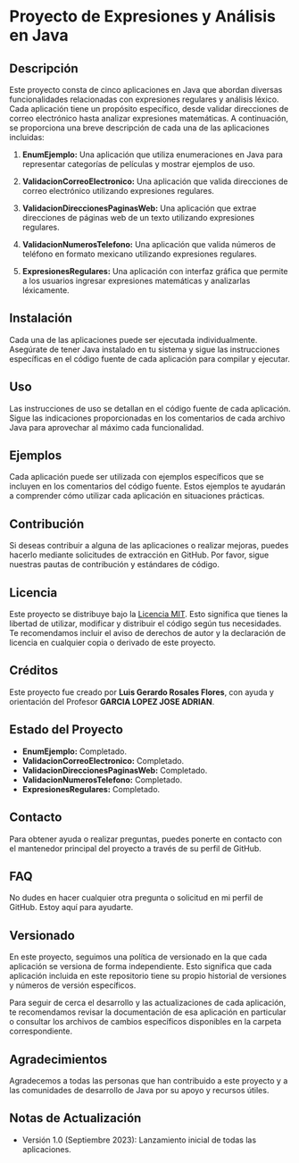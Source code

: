 # Proyecto de Expresiones y Análisis en Java

## Descripción
Este proyecto consta de cinco aplicaciones en Java que abordan diversas funcionalidades relacionadas con expresiones regulares y análisis léxico. Cada aplicación tiene un propósito específico, desde validar direcciones de correo electrónico hasta analizar expresiones matemáticas. A continuación, se proporciona una breve descripción de cada una de las aplicaciones incluidas:

1. **EnumEjemplo:** Una aplicación que utiliza enumeraciones en Java para representar categorías de películas y mostrar ejemplos de uso.

2. **ValidacionCorreoElectronico:** Una aplicación que valida direcciones de correo electrónico utilizando expresiones regulares.

3. **ValidacionDireccionesPaginasWeb:** Una aplicación que extrae direcciones de páginas web de un texto utilizando expresiones regulares.

4. **ValidacionNumerosTelefono:** Una aplicación que valida números de teléfono en formato mexicano utilizando expresiones regulares.

5. **ExpresionesRegulares:** Una aplicación con interfaz gráfica que permite a los usuarios ingresar expresiones matemáticas y analizarlas léxicamente.

## Instalación
Cada una de las aplicaciones puede ser ejecutada individualmente. Asegúrate de tener Java instalado en tu sistema y sigue las instrucciones específicas en el código fuente de cada aplicación para compilar y ejecutar.

## Uso
Las instrucciones de uso se detallan en el código fuente de cada aplicación. Sigue las indicaciones proporcionadas en los comentarios de cada archivo Java para aprovechar al máximo cada funcionalidad.

## Ejemplos
Cada aplicación puede ser utilizada con ejemplos específicos que se incluyen en los comentarios del código fuente. Estos ejemplos te ayudarán a comprender cómo utilizar cada aplicación en situaciones prácticas.

## Contribución
Si deseas contribuir a alguna de las aplicaciones o realizar mejoras, puedes hacerlo mediante solicitudes de extracción en GitHub. Por favor, sigue nuestras pautas de contribución y estándares de código.

## Licencia
Este proyecto se distribuye bajo la [Licencia MIT](LICENSE). Esto significa que tienes la libertad de utilizar, modificar y distribuir el código según tus necesidades. Te recomendamos incluir el aviso de derechos de autor y la declaración de licencia en cualquier copia o derivado de este proyecto.

## Créditos
Este proyecto fue creado por **Luis Gerardo Rosales Flores**, con ayuda y orientación del Profesor **GARCIA LOPEZ JOSE ADRIAN**.

## Estado del Proyecto
- **EnumEjemplo:** Completado.
- **ValidacionCorreoElectronico:** Completado.
- **ValidacionDireccionesPaginasWeb:** Completado.
- **ValidacionNumerosTelefono:** Completado.
- **ExpresionesRegulares:** Completado.

## Contacto
Para obtener ayuda o realizar preguntas, puedes ponerte en contacto con el mantenedor principal del proyecto a través de su perfil de GitHub.

## FAQ
No dudes en hacer cualquier otra pregunta o solicitud en mi perfil de GitHub. Estoy aquí para ayudarte.

## Versionado
En este proyecto, seguimos una política de versionado en la que cada aplicación se versiona de forma independiente. Esto significa que cada aplicación incluida en este repositorio tiene su propio historial de versiones y números de versión específicos.

Para seguir de cerca el desarrollo y las actualizaciones de cada aplicación, te recomendamos revisar la documentación de esa aplicación en particular o consultar los archivos de cambios específicos disponibles en la carpeta correspondiente.

## Agradecimientos
Agradecemos a todas las personas que han contribuido a este proyecto y a las comunidades de desarrollo de Java por su apoyo y recursos útiles.

## Notas de Actualización
- Versión 1.0 (Septiembre 2023): Lanzamiento inicial de todas las aplicaciones.
